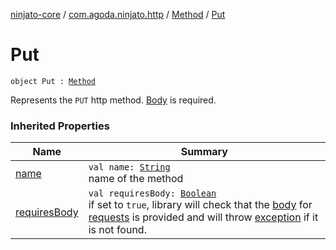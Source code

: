 [ninjato-core](../../index.md) / [com.agoda.ninjato.http](../index.md) / [Method](index.md) / [Put](./-put.md)

# Put

`object Put : `[`Method`](index.md)

Represents the `PUT` http method. [Body](../-body/index.md) is required.

### Inherited Properties

| Name | Summary |
|---|---|
| [name](name.md) | `val name: `[`String`](https://kotlinlang.org/api/latest/jvm/stdlib/kotlin/-string/index.html)<br>name of the method |
| [requiresBody](requires-body.md) | `val requiresBody: `[`Boolean`](https://kotlinlang.org/api/latest/jvm/stdlib/kotlin/-boolean/index.html)<br>if set to `true`, library will check that the [body](../-body/index.md) for [requests](../-request/index.md) is provided and will throw [exception](../../com.agoda.ninjato.exception/-missing-body-exception/index.md) if it is not found. |
